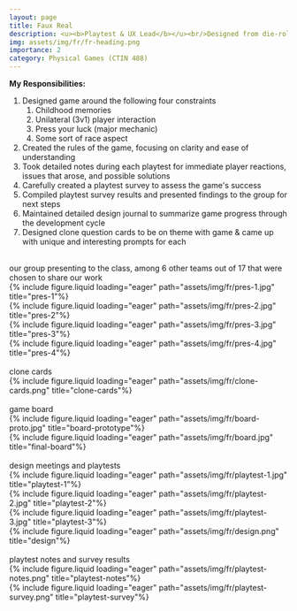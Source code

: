 ```yaml
---
layout: page
title: Faux Real
description: <u><b>Playtest & UX Lead</b></u><br/>Designed from die-rolled constraints<br/>February - March 2024
img: assets/img/fr/fr-heading.png
importance: 2
category: Physical Games (CTIN 488)
---
```


<b>My Responsibilities:</b>

1. Designed game around the following four constraints
   1. Childhood memories
   2. Unilateral (3v1) player interaction
   3. Press your luck (major mechanic)
   4. Some sort of race aspect
2. Created the rules of the game, focusing on clarity and ease of understanding
3. Took detailed notes during each playtest for immediate player reactions, issues that arose, and possible solutions
4. Carefully created a playtest survey to assess the game's success
5. Compiled playtest survey results and presented findings to the group for next steps
6. Maintained detailed design journal to summarize game progress through the development cycle
7. Designed clone question cards to be on theme with game & came up with unique and interesting prompts for each

<br/>
<div class="caption">our group presenting to the class, among 6 other teams out of 17 that were chosen to share our work</div>
<div class="row">
    <div class="col-sm mt-3 mt-md-0">
        {% include figure.liquid loading="eager" path="assets/img/fr/pres-1.jpg" title="pres-1"%}
    </div>
     <div class="col-sm mt-3 mt-md-0">
        {% include figure.liquid loading="eager" path="assets/img/fr/pres-2.jpg" title="pres-2"%}
    </div>
</div>
<div class="row">
    <div class="col-sm mt-3 mt-md-0">
        {% include figure.liquid loading="eager" path="assets/img/fr/pres-3.jpg" title="pres-3"%}
    </div>
     <div class="col-sm mt-3 mt-md-0">
        {% include figure.liquid loading="eager" path="assets/img/fr/pres-4.jpg" title="pres-4"%}
    </div>
</div>
<br/>
<div class="caption">clone cards</div>
<div class="row">
    <div class="col-sm mt-3 mt-md-0">
        {% include figure.liquid loading="eager" path="assets/img/fr/clone-cards.png" title="clone-cards"%}
    </div>
</div>
<br/>
<div class="caption">game board</div>
<div class="row">
    <div class="col-sm mt-3 mt-md-0">
        {% include figure.liquid loading="eager" path="assets/img/fr/board-proto.jpg" title="board-prototype"%}
    </div>
     <div class="col-sm mt-3 mt-md-0">
        {% include figure.liquid loading="eager" path="assets/img/fr/board.jpg" title="final-board"%}
    </div>
</div>
<br/>
<div class="caption">design meetings and playtests</div>
<div class="row">
    <div class="col-sm mt-3 mt-md-0">
        {% include figure.liquid loading="eager" path="assets/img/fr/playtest-1.jpg" title="playtest-1"%}
    </div>
     <div class="col-sm mt-3 mt-md-0">
        {% include figure.liquid loading="eager" path="assets/img/fr/playtest-2.jpg" title="playtest-2"%}
    </div>
</div>
<div class="row">
    <div class="col-sm mt-3 mt-md-0">
        {% include figure.liquid loading="eager" path="assets/img/fr/playtest-3.jpg" title="playtest-3"%}
    </div>
     <div class="col-sm mt-3 mt-md-0">
        {% include figure.liquid loading="eager" path="assets/img/fr/design.png" title="design"%}
    </div>
</div>
<br/>
<div class="caption">playtest notes and survey results</div>
<div class="row">
    <div class="col-sm mt-3 mt-md-0">
        {% include figure.liquid loading="eager" path="assets/img/fr/playtest-notes.png" title="playtest-notes"%}
    </div>
</div>
<div class="row">
     <div class="col-sm mt-3 mt-md-0">
        {% include figure.liquid loading="eager" path="assets/img/fr/playtest-survey.png" title="playtest-survey"%}
    </div>
</div>
